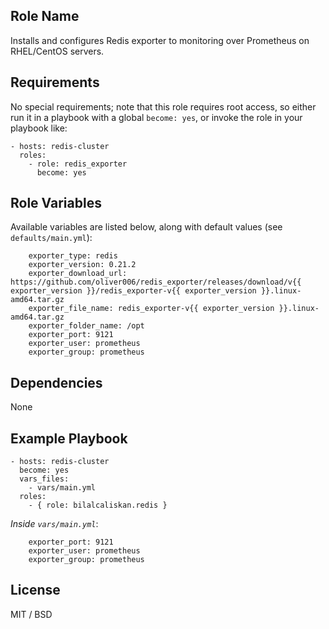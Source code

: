 ## Role Name

Installs and configures Redis exporter to monitoring over Prometheus on RHEL/CentOS servers.

## Requirements

No special requirements; note that this role requires root access, so either run it in a playbook with a global `become: yes`, or invoke the role in your playbook like:

    - hosts: redis-cluster
      roles:
        - role: redis_exporter
          become: yes

## Role Variables

Available variables are listed below, along with default values (see `defaults/main.yml`):

        exporter_type: redis
        exporter_version: 0.21.2
        exporter_download_url: https://github.com/oliver006/redis_exporter/releases/download/v{{ exporter_version }}/redis_exporter-v{{ exporter_version }}.linux-amd64.tar.gz
        exporter_file_name: redis_exporter-v{{ exporter_version }}.linux-amd64.tar.gz
        exporter_folder_name: /opt
        exporter_port: 9121
        exporter_user: prometheus
        exporter_group: prometheus

## Dependencies

None

## Example Playbook

    - hosts: redis-cluster
      become: yes
      vars_files:
        - vars/main.yml
      roles:
        - { role: bilalcaliskan.redis }

*Inside `vars/main.yml`*:

        exporter_port: 9121
        exporter_user: prometheus
        exporter_group: prometheus

## License

MIT / BSD
